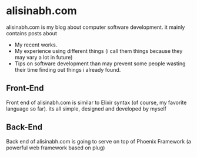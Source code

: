 # alisinabh.com
alisinabh.com is my blog about computer software development.
it mainly contains posts about

- My recent works.
- My experience using different things (i call them things because they may vary a lot in future)
- Tips on software development than may prevent some people wasting their time finding out things i already found.

## Front-End
Front end of alisinabh.com is similar to Elixir syntax (of course, my favorite language so far). its all simple, designed and developed by myself

## Back-End
Back end of alisinabh.com is going to serve on top of Phoenix Framework (a powerful web framework based on plug)

